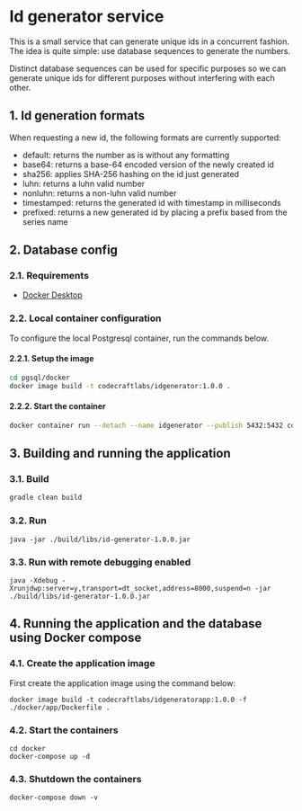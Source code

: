 # Id generator service #

This is a small service that can generate unique ids in a concurrent fashion. The idea is quite simple: use database sequences
to generate the numbers.

Distinct database sequences can be used for specific purposes so we can generate unique ids for different purposes without
interfering with each other.

## 1. Id generation formats

When requesting a new id, the following formats are currently supported:
- default: returns the number as is without any formatting
- base64: returns a base-64 encoded version of the newly created id
- sha256: applies SHA-256 hashing on the id just generated
- luhn: returns a luhn valid number
- nonluhn: returns a non-luhn valid number
- timestamped: returns the generated id with timestamp in milliseconds
- prefixed: returns a new generated id by placing a prefix based from the series name

## 2. Database config ##

### 2.1. Requirements ###

* [Docker Desktop](https://www.docker.com/products/docker-desktop/)

### 2.2. Local container configuration ###
To configure the local Postgresql container, run the commands below.

#### 2.2.1. Setup the image
```bash
cd pgsql/docker
docker image build -t codecraftlabs/idgenerator:1.0.0 .
```

#### 2.2.2. Start the container
```bash
docker container run --detach --name idgenerator --publish 5432:5432 codecraftlabs/idgenerator:1.0.0
```

## 3. Building and running the application

### 3.1. Build
```bash
gradle clean build
```

### 3.2. Run

```shell
java -jar ./build/libs/id-generator-1.0.0.jar
```

### 3.3. Run with remote debugging enabled 

```shell
java -Xdebug -Xrunjdwp:server=y,transport=dt_socket,address=8000,suspend=n -jar ./build/libs/id-generator-1.0.0.jar
```

## 4. Running the application and the database using Docker compose

### 4.1. Create the application image

First create the application image using the command below:
```shell
docker image build -t codecraftlabs/idgeneratorapp:1.0.0 -f ./docker/app/Dockerfile .
```

### 4.2. Start the containers
```
cd docker
docker-compose up -d
```

### 4.3. Shutdown the containers
```
docker-compose down -v
```